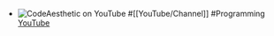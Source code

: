 - ![CodeAesthetic on YouTube](https://yt3.googleusercontent.com/JqHYSaQD5u4Zh3DOBiBqw-5Vwmb7IZGkAoc7T3nttWa0dDsboYEUW7oGzgcgDelZKWbyUyXc9w=w2560-fcrop64=1,00005a57ffffa5a8-k-c0xffffffff-no-nd-rj)
  #[[YouTube/Channel]] #Programming
  [YouTube](https://www.youtube.com/@CodeAesthetic)